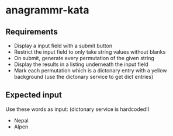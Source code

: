 # anagrammr-kata

## Requirements
* Display a input field with a submit button
* Restrict the input field to only take string values without blanks
* On submit, generate every permutation of the given string
* Display the results in a listing underneath the input field
* Mark each permutation which is a dictonary entry with a yellow background (use the dictonary service to get dict entries)

## Expected input
Use these words as input: (dictonary service is hardcoded!)
* Nepal
* Alpen